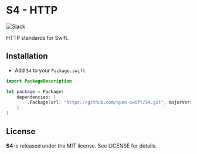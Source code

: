 # S4 - HTTP

[![Slack][slack-badge]][slack-url]

HTTP standards for Swift.

## Installation

- Add `S4` to your `Package.swift`

```swift
import PackageDescription

let package = Package(
    dependencies: [
        .Package(url: "https://github.com/open-swift/S4.git", majorVersion: 0, minor: 5)
    ]
)
```

License
-------

**S4** is released under the MIT license. See LICENSE for details.

[slack-badge]: http://slack.swiftx.io/badge.svg
[slack-url]: http://slack.swiftx.io
